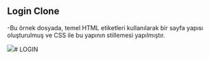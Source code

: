 ## Login Clone

-Bu örnek dosyada, temel HTML etiketleri kullanılarak bir sayfa yapısı oluşturulmuş ve CSS ile bu yapının stillemesi yapılmıştır.


<img src="screen.gif" />#   L O G I N  
 